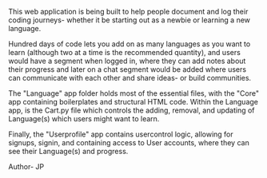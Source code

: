 This web application is being built to help people document and log their coding journeys- whether it be starting out as a newbie or learning a new language.

Hundred days of code lets you add on as many languages as you want to learn (although two at a time is the recommended quantity), and users would have a segment when logged in, where they can add notes about their progress and later on a chat segment would be added where users can communicate with each other and share ideas- or build communities.

The "Language" app folder holds most of the essential files, with the "Core" app containing boilerplates and structural HTML code. Within the Language app, is the Cart.py file which controls the adding, removal, and updating of Language(s) which users might want to learn.

Finally, the "Userprofile" app contains usercontrol logic, allowing for signups, signin, and containing access to User accounts, where they can see their Language(s) and progress. 



Author- JP
